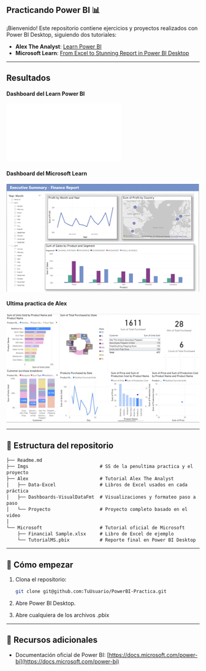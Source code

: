 ## Practicando Power BI 📊

¡Bienvenido! Este repositorio contiene ejercicios y proyectos realizados con Power BI Desktop, siguiendo dos tutoriales:

* **Alex The Analyst**: [Learn Power BI](https://youtu.be/I0vQ_VLZTWg?si=5PVxFnM5pV4uYYsf) 
* **Microsoft Learn**: [From Excel to Stunning Report in Power BI Desktop](https://learn.microsoft.com/en-us/power-bi/create-reports/desktop-excel-stunning-report)

---

## Resultados
#### Dashboard del Learn Power BI
![Dashboard MS](Imgs/Proyecto.pdf)

#### Dashboard del Microsoft Learn
![Dashboard MS](Imgs/MS.png)

#### Ultima practica de Alex
![Ejemplo de la última práctica de Alex](Imgs/Visualizations.jpeg)

---

## 📁 Estructura del repositorio

```plain
├── Readme.md
├── Imgs                          # SS de la penultima practica y el proyecto
├── Alex                          # Tutorial Alex The Analyst
│   ├── Data-Excel                # Libros de Excel usados en cada práctica
│   ├── Dashboards-VisualDataFmt  # Visualizaciones y formateo paso a paso
│   └── Proyecto                  # Proyecto completo basado en el video
│
└── Microsoft                     # Tutorial oficial de Microsoft
    ├── Financial Sample.xlsx     # Libro de Excel de ejemplo
    └── TutorialMS.pbix           # Reporte final en Power BI Desktop
```
[esto esta chido]: <> (> **Nota:** Cada carpeta incluye un archivo `README.md` interno con instrucciones específicas y capturas de pantalla.)

---


## 🚀 Cómo empezar

1. Clona el repositorio:

   ```bash
   git clone git@github.com:TuUsuario/PowerBI-Practica.git
   ```
2. Abre Power BI Desktop.
3. Abre cualquiera de los archivos .pbix

---

## 📖 Recursos adicionales

* Documentación oficial de Power BI: [https://docs.microsoft.com/power-bi](https://docs.microsoft.com/power-bi)
